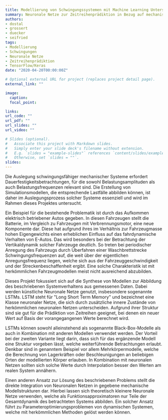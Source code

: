 ```yaml
---
title: Modellierung von Schwingungssystemen mit Machine Learning Unterstützung
summary: Neuronale Netze zur Zeitreihenprädiktion in Bezug auf mechanische Schwingungssysteme
authors:
- dostal
- grossert
- duecker
- seifried
tags:
- Modellierung
- Schwingungen
- Neuronale Netze
- Zeitreihenprädiktion
- TensorFlow/Keras
date: "2020-04-20T00:00:00Z"

# Optional external URL for project (replaces project detail page).
external_link: ""

image:
  caption:
  focal_point:

links:
url_code: ""
url_pdf: ""
url_slides: ""
url_video: ""

# Slides (optional).
#   Associate this project with Markdown slides.
#   Simply enter your slide deck's filename without extension.
#   E.g. `slides = "example-slides"` references `content/slides/example-slides.md`.
#   Otherwise, set `slides = ""`.
slides:
---
```


Die Auslegung schwingungsfähiger mechanischer Systeme erfordert Dauerfestigkeitsbetrachtungen, für die sowohl Belastungsamplituden als auch Belastungsfrequenzen relevant sind. Die Erstellung von Simulationsmodellen, die entsprechende Lastfälle abbilden können, ist daher im Auslegungsprozess solcher Systeme essenziell und wird im Rahmen dieses Projektes untersucht.

Ein Beispiel für die bestehende Problematik ist durch das Aufkommen elektrisch betriebener Autos gegeben. In diesen Fahrzeugen stellt die Batterie, im Vergleich zu Fahrzeugen mit Verbrennungsmotor, eine neue Komponente dar. Diese hat aufgrund ihres im Verhältnis zur Fahrzeugmasse hohen Eigengewichts einen erheblichen Einfluss auf das fahrdynamische Verhalten von E-Autos. Das wird besonders bei der Betrachtung der Vertikaldynamik solcher Fahrzeuge deutlich. So treten bei periodischer Anregung des Fahrzeugs durch Überfahren einer Waschbrettstrecke Schwingungsfrequenzen auf, die weit über der eigentlichen Anregungsfrequenz liegen, welche sich aus der Fahrzeuggeschwindigkeit und der Streckenbeschaffenheit ergibt. Eine solche Charakteristik ist mit herkömmlichen Fahrzeugmodellen meist nicht ausreichend abzubilden.

Dieses Projekt fokussiert sich auf die Synthese von Modellen zur Abbildung des beschriebenen Systemverhaltens aus gemessenen Daten. Dabei werden künstliche Neuronale Netze genutzt, insbesondere sogenannte LSTMs. LSTM steht für "Long Short Term Memory" und bezeichnet eine Klasse neuronaler Netze, die sich durch zusätzliche innere Zustände von herkömmlichen neuronalen Netzen unterscheiden. Aufgrund ihrer Struktur sind sie gut für die Prädiktion von Zeitreihen geeignet, bei denen ein neuer Wert auf Basis der vorangegangenen Werte berechnet wird.

LSTMs können sowohl alleinstehend als sogenannte Black-Box-Modelle als auch in Kombination mit anderen Modellen verwendet werden. Der Vorteil bei der zweiten Variante liegt darin, dass sich für das ergänzende Modell eine Struktur vorgeben lässt, welche weiterführende Betrachtungen erlaubt. Denkbar sind in genanntem Beispiel vor allem Mehrkörpermodelle, welche die Berechnung von Lagerkräften oder Beschleunigungen an beliebigen Orten der modellierten Körper erlauben. In Kombination mit neuronalen Netzen sollten sich solche Werte durch Interpolation besser den Werten am realen System annähern.

Einen anderen Ansatz zur Lösung des beschriebenen Problems stellt die direkte Integration von Neuronalen Netzen in gegebene mechanische Modellstrukturen dar. Hierbei lassen sich theoretisch kleinere Neuronale Netze verwenden, welche als Funktionsapproximatoren nur Teile der Gesamtdynamik des betrachteten Systems abbilden. Ein solcher Ansatz führt zu Parameteroptimierungsproblemen von dynamischen Systemen, welche mit herkömmlichen Methoden gelöst werden können.
